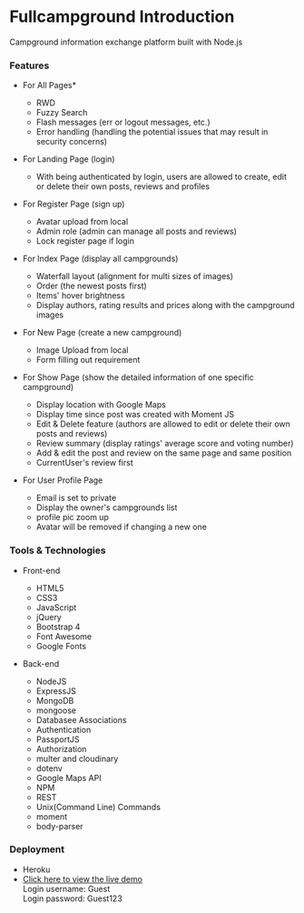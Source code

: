 # Fullcampground Introduction
  Campground information exchange platform built with Node.js

### Features
* For All Pages*
  * RWD
  * Fuzzy Search
  * Flash messages (err or logout messages, etc.)
  * Error handling (handling the potential issues that may result in security concerns) 
  
* For Landing Page (login)
  * With being authenticated by login, users are allowed to create, edit or delete their own posts, reviews and profiles
  
* For Register Page (sign up) 
  * Avatar upload from local
  * Admin role (admin can manage all posts and reviews)
  * Lock register page if login

* For Index Page (display all campgrounds)  
  * Waterfall layout (alignment for multi sizes of images)
  * Order (the newest posts first)
  * Items' hover brightness
  * Display authors, rating results and prices along with the campground images
  
* For New Page (create a new campground)
  * Image Upload from local
  * Form filling out requirement
  
* For Show Page (show the detailed information of one specific campground)
  * Display location with Google Maps
  * Display time since post was created with Moment JS 
  * Edit & Delete feature (authors are allowed to edit or delete their own posts and reviews)
  * Review summary (display ratings' average score and voting number)
  * Add & edit the post and review on the same page and same position
  * CurrentUser's review first
  
* For User Profile Page
  * Email is set to private
  * Display the owner's campgrounds list
  * profile pic zoom up
  * Avatar will be removed if changing a new one
  
### Tools & Technologies

* Front-end 
  * HTML5
  * CSS3
  * JavaScript
  * jQuery
  * Bootstrap 4
  * Font Awesome
  * Google Fonts

* Back-end
  * NodeJS
  * ExpressJS
  * MongoDB
  * mongoose
  * Databasee Associations
  * Authentication
  * PassportJS
  * Authorization
  * multer and cloudinary
  * dotenv
  * Google Maps API
  * NPM
  * REST
  * Unix(Command Line) Commands
  * moment
  * body-parser
 
### Deployment
* Heroku
* [Click here to view the live demo](https://fullcampground.herokuapp.com/) <br>
  Login username: Guest <br>
  Login password: Guest123
 
